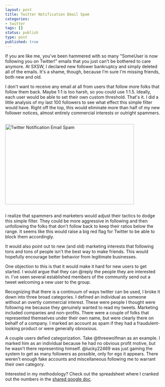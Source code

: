 ```yaml
---
layout: post
title: Twitter Notification Email Spam
categories:
- twitter
tags: []
status: publish
type: post
published: true
---
```


If you are like me, you've been hammered with so many "SomeUser is now following you on Twitter!" emails that you just can't be bothered to care anymore. At SXSW, I declared new follower bankruptcy and simply deleted all of the emails. It's a shame, though, because I'm sure I'm missing friends, both new and old.

I don't want to receive any email at all from users that follow more folks that follow them back. Maybe 1:1 is too harsh, so you could use 1:1.5. Ideally, each user would be able to set their own custom threshold. That's it. I did a little analysis of my last 100 followers to see what effect this simple filter would have. Right off the top, this would eliminate more than half of my new follower notices, almost entirely commercial interests or outright spammers.

<img class="alignnone size-full wp-image-9" style="border: 0pt none; padding: 14px 0;" title="Twitter Notification Email Spam" src="http://skinnywhitegirl.com/blog/wp-content/uploads/2009/06/twitter_follower_chart.gif" alt="Twitter Notification Email Spam" width="417" height="260" />

I realize that spammers and marketers would adjust their tactics to dodge this simple filter. They could be more aggressive in following and then unfollowing the folks that don't follow back to keep their ratios below the range. It seems like this would raise a big red flag for Twitter to be able to block them accordingly.

It would also point out to new (and old) marketing interests that following tons and tons of people isn't the best way to make friends. This would hopefully encourage better behavior from legitimate businesses.

One objection to this is that it would make it hard for new users to get started. I would argue that they can @reply the people they are interested in. I've seen several established members of the community send out a tweet welcoming a new user to the group.

Recognizing that there is a continuum of ways twitter can be used, I broke it down into three broad categories. I defined an individual as someone without an overtly commercial interest. These were people I thought were following me because they genuinely wanted to read my tweets. Marketing included companies and non-profits. There were a couple of folks that represented themselves under their own name, but were clearly there on behalf of a company. I marked an account as spam if they had a fraudulent-looking product or were generally obnoxious.

A couple users defied categorization. Take @threewolfman as an example. I marked him as an individual because he had no obvious profit motive, but he wasn't there representing himself. @lucky22469 was just gaming the system to get as many followers as possible, only for ego it appears. There weren't enough fake accounts and miscellaneous following me to warrant their own category.

Interested in my methodology? Check out the spreadsheet where I cranked out the numbers in the <a title="Twitter Notification Email Spam doc" href="http://spreadsheets.google.com/ccc?key=rJ_e8hoDrVfcONUvLsf3Lxw" target="_blank">shared google doc</a>.
